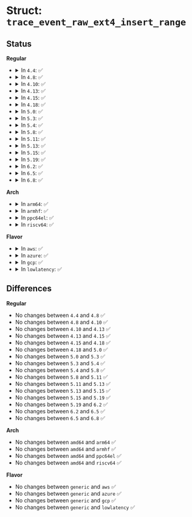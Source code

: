 # Struct: <code>trace_event_raw_ext4_insert_range</code>

## Status
<b>Regular</b>
<ul>
<li>
<details>
<summary>In <code>4.4</code>: ✅</summary>

```c
struct trace_event_raw_ext4_insert_range {
    struct trace_entry ent;
    dev_t dev;
    ino_t ino;
    loff_t offset;
    loff_t len;
    char __data[0];
};
```
</details>
</li>
<li>
<details>
<summary>In <code>4.8</code>: ✅</summary>

```c
struct trace_event_raw_ext4_insert_range {
    struct trace_entry ent;
    dev_t dev;
    ino_t ino;
    loff_t offset;
    loff_t len;
    char __data[0];
};
```
</details>
</li>
<li>
<details>
<summary>In <code>4.10</code>: ✅</summary>

```c
struct trace_event_raw_ext4_insert_range {
    struct trace_entry ent;
    dev_t dev;
    ino_t ino;
    loff_t offset;
    loff_t len;
    char __data[0];
};
```
</details>
</li>
<li>
<details>
<summary>In <code>4.13</code>: ✅</summary>

```c
struct trace_event_raw_ext4_insert_range {
    struct trace_entry ent;
    dev_t dev;
    ino_t ino;
    loff_t offset;
    loff_t len;
    char __data[0];
};
```
</details>
</li>
<li>
<details>
<summary>In <code>4.15</code>: ✅</summary>

```c
struct trace_event_raw_ext4_insert_range {
    struct trace_entry ent;
    dev_t dev;
    ino_t ino;
    loff_t offset;
    loff_t len;
    char __data[0];
};
```
</details>
</li>
<li>
<details>
<summary>In <code>4.18</code>: ✅</summary>

```c
struct trace_event_raw_ext4_insert_range {
    struct trace_entry ent;
    dev_t dev;
    ino_t ino;
    loff_t offset;
    loff_t len;
    char __data[0];
};
```
</details>
</li>
<li>
<details>
<summary>In <code>5.0</code>: ✅</summary>

```c
struct trace_event_raw_ext4_insert_range {
    struct trace_entry ent;
    dev_t dev;
    ino_t ino;
    loff_t offset;
    loff_t len;
    char __data[0];
};
```
</details>
</li>
<li>
<details>
<summary>In <code>5.3</code>: ✅</summary>

```c
struct trace_event_raw_ext4_insert_range {
    struct trace_entry ent;
    dev_t dev;
    ino_t ino;
    loff_t offset;
    loff_t len;
    char __data[0];
};
```
</details>
</li>
<li>
<details>
<summary>In <code>5.4</code>: ✅</summary>

```c
struct trace_event_raw_ext4_insert_range {
    struct trace_entry ent;
    dev_t dev;
    ino_t ino;
    loff_t offset;
    loff_t len;
    char __data[0];
};
```
</details>
</li>
<li>
<details>
<summary>In <code>5.8</code>: ✅</summary>

```c
struct trace_event_raw_ext4_insert_range {
    struct trace_entry ent;
    dev_t dev;
    ino_t ino;
    loff_t offset;
    loff_t len;
    char __data[0];
};
```
</details>
</li>
<li>
<details>
<summary>In <code>5.11</code>: ✅</summary>

```c
struct trace_event_raw_ext4_insert_range {
    struct trace_entry ent;
    dev_t dev;
    ino_t ino;
    loff_t offset;
    loff_t len;
    char __data[0];
};
```
</details>
</li>
<li>
<details>
<summary>In <code>5.13</code>: ✅</summary>

```c
struct trace_event_raw_ext4_insert_range {
    struct trace_entry ent;
    dev_t dev;
    ino_t ino;
    loff_t offset;
    loff_t len;
    char __data[0];
};
```
</details>
</li>
<li>
<details>
<summary>In <code>5.15</code>: ✅</summary>

```c
struct trace_event_raw_ext4_insert_range {
    struct trace_entry ent;
    dev_t dev;
    ino_t ino;
    loff_t offset;
    loff_t len;
    char __data[0];
};
```
</details>
</li>
<li>
<details>
<summary>In <code>5.19</code>: ✅</summary>

```c
struct trace_event_raw_ext4_insert_range {
    struct trace_entry ent;
    dev_t dev;
    ino_t ino;
    loff_t offset;
    loff_t len;
    char __data[0];
};
```
</details>
</li>
<li>
<details>
<summary>In <code>6.2</code>: ✅</summary>

```c
struct trace_event_raw_ext4_insert_range {
    struct trace_entry ent;
    dev_t dev;
    ino_t ino;
    loff_t offset;
    loff_t len;
    char __data[0];
};
```
</details>
</li>
<li>
<details>
<summary>In <code>6.5</code>: ✅</summary>

```c
struct trace_event_raw_ext4_insert_range {
    struct trace_entry ent;
    dev_t dev;
    ino_t ino;
    loff_t offset;
    loff_t len;
    char __data[0];
};
```
</details>
</li>
<li>
<details>
<summary>In <code>6.8</code>: ✅</summary>

```c
struct trace_event_raw_ext4_insert_range {
    struct trace_entry ent;
    dev_t dev;
    ino_t ino;
    loff_t offset;
    loff_t len;
    char __data[0];
};
```
</details>
</li>
</ul>
<b>Arch</b>
<ul>
<li>
<details>
<summary>In <code>arm64</code>: ✅</summary>

```c
struct trace_event_raw_ext4_insert_range {
    struct trace_entry ent;
    dev_t dev;
    ino_t ino;
    loff_t offset;
    loff_t len;
    char __data[0];
};
```
</details>
</li>
<li>
<details>
<summary>In <code>armhf</code>: ✅</summary>

```c
struct trace_event_raw_ext4_insert_range {
    struct trace_entry ent;
    dev_t dev;
    ino_t ino;
    loff_t offset;
    loff_t len;
    char __data[0];
};
```
</details>
</li>
<li>
<details>
<summary>In <code>ppc64el</code>: ✅</summary>

```c
struct trace_event_raw_ext4_insert_range {
    struct trace_entry ent;
    dev_t dev;
    ino_t ino;
    loff_t offset;
    loff_t len;
    char __data[0];
};
```
</details>
</li>
<li>
<details>
<summary>In <code>riscv64</code>: ✅</summary>

```c
struct trace_event_raw_ext4_insert_range {
    struct trace_entry ent;
    dev_t dev;
    ino_t ino;
    loff_t offset;
    loff_t len;
    char __data[0];
};
```
</details>
</li>
</ul>
<b>Flavor</b>
<ul>
<li>
<details>
<summary>In <code>aws</code>: ✅</summary>

```c
struct trace_event_raw_ext4_insert_range {
    struct trace_entry ent;
    dev_t dev;
    ino_t ino;
    loff_t offset;
    loff_t len;
    char __data[0];
};
```
</details>
</li>
<li>
<details>
<summary>In <code>azure</code>: ✅</summary>

```c
struct trace_event_raw_ext4_insert_range {
    struct trace_entry ent;
    dev_t dev;
    ino_t ino;
    loff_t offset;
    loff_t len;
    char __data[0];
};
```
</details>
</li>
<li>
<details>
<summary>In <code>gcp</code>: ✅</summary>

```c
struct trace_event_raw_ext4_insert_range {
    struct trace_entry ent;
    dev_t dev;
    ino_t ino;
    loff_t offset;
    loff_t len;
    char __data[0];
};
```
</details>
</li>
<li>
<details>
<summary>In <code>lowlatency</code>: ✅</summary>

```c
struct trace_event_raw_ext4_insert_range {
    struct trace_entry ent;
    dev_t dev;
    ino_t ino;
    loff_t offset;
    loff_t len;
    char __data[0];
};
```
</details>
</li>
</ul>

## Differences
<b>Regular</b>
<ul>
<li>
No changes between <code>4.4</code> and <code>4.8</code> ✅
</li>
<li>
No changes between <code>4.8</code> and <code>4.10</code> ✅
</li>
<li>
No changes between <code>4.10</code> and <code>4.13</code> ✅
</li>
<li>
No changes between <code>4.13</code> and <code>4.15</code> ✅
</li>
<li>
No changes between <code>4.15</code> and <code>4.18</code> ✅
</li>
<li>
No changes between <code>4.18</code> and <code>5.0</code> ✅
</li>
<li>
No changes between <code>5.0</code> and <code>5.3</code> ✅
</li>
<li>
No changes between <code>5.3</code> and <code>5.4</code> ✅
</li>
<li>
No changes between <code>5.4</code> and <code>5.8</code> ✅
</li>
<li>
No changes between <code>5.8</code> and <code>5.11</code> ✅
</li>
<li>
No changes between <code>5.11</code> and <code>5.13</code> ✅
</li>
<li>
No changes between <code>5.13</code> and <code>5.15</code> ✅
</li>
<li>
No changes between <code>5.15</code> and <code>5.19</code> ✅
</li>
<li>
No changes between <code>5.19</code> and <code>6.2</code> ✅
</li>
<li>
No changes between <code>6.2</code> and <code>6.5</code> ✅
</li>
<li>
No changes between <code>6.5</code> and <code>6.8</code> ✅
</li>
</ul>
<b>Arch</b>
<ul>
<li>
No changes between <code>amd64</code> and <code>arm64</code> ✅
</li>
<li>
No changes between <code>amd64</code> and <code>armhf</code> ✅
</li>
<li>
No changes between <code>amd64</code> and <code>ppc64el</code> ✅
</li>
<li>
No changes between <code>amd64</code> and <code>riscv64</code> ✅
</li>
</ul>
<b>Flavor</b>
<ul>
<li>
No changes between <code>generic</code> and <code>aws</code> ✅
</li>
<li>
No changes between <code>generic</code> and <code>azure</code> ✅
</li>
<li>
No changes between <code>generic</code> and <code>gcp</code> ✅
</li>
<li>
No changes between <code>generic</code> and <code>lowlatency</code> ✅
</li>
</ul>
